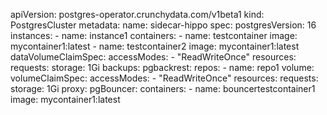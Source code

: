 apiVersion: postgres-operator.crunchydata.com/v1beta1
kind: PostgresCluster
metadata:
  name: sidecar-hippo
spec:
  postgresVersion: 16
  instances:
    - name: instance1
      containers:
      - name: testcontainer
        image: mycontainer1:latest
      - name: testcontainer2
        image: mycontainer1:latest
      dataVolumeClaimSpec:
        accessModes:
        - "ReadWriteOnce"
        resources:
          requests:
            storage: 1Gi
  backups:
    pgbackrest:
      repos:
      - name: repo1
        volume:
          volumeClaimSpec:
            accessModes:
            - "ReadWriteOnce"
            resources:
              requests:
                storage: 1Gi
  proxy:
    pgBouncer:
      containers:
      - name: bouncertestcontainer1
        image: mycontainer1:latest
